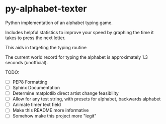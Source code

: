 # py-alphabet-texter

Python implementation of an alphabet typing game.

Includes helpful statistics to improve your speed by graphing the time it takes to press the next letter.

This aids in targeting the typing routine

The current world record for typing the alphabet is approximately 1.3 seconds (unofficial).

TODO:
 - [ ] PEP8 Formatting
 - [ ] Sphinx Documentation
 - [ ] Determine matplotlib direct artist change feasiblilty
 - [ ] Allow for any test string, with presets for alphabet, backwards alphabet
 - [ ] Animate timer text field
 - [ ] Make this README more informative
 - [ ] Somehow make this project more "legit"

